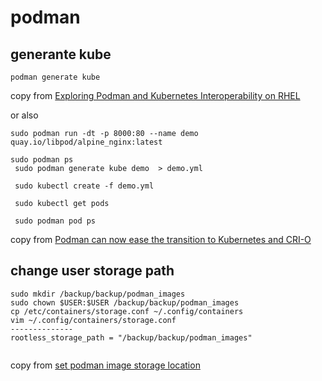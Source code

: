 # podman

## generante kube

```
podman generate kube
```
copy from [Exploring Podman and Kubernetes Interoperability on RHEL](https://acloudguru.com/hands-on-labs/exploring-podman-and-kubernetes-interoperability-on-rhel)

or also

```
sudo podman run -dt -p 8000:80 --name demo quay.io/libpod/alpine_nginx:latest

sudo podman ps
 sudo podman generate kube demo  > demo.yml

 sudo kubectl create -f demo.yml

 sudo kubectl get pods

 sudo podman pod ps
```
copy from [Podman can now ease the transition to Kubernetes and CRI-O](https://developers.redhat.com/blog/2019/01/29/podman-kubernetes-yaml#)

## change user storage path

``` shell
sudo mkdir /backup/backup/podman_images
sudo chown $USER:$USER /backup/backup/podman_images
cp /etc/containers/storage.conf ~/.config/containers
vim ~/.config/containers/storage.conf
--------------
rootless_storage_path = "/backup/backup/podman_images"


```
copy from [set podman image storage location](https://github.com/containers/podman/issues/1916)
